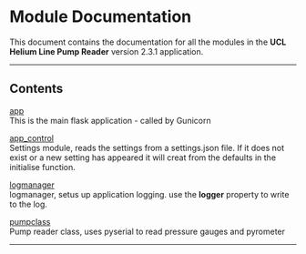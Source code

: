 # Module Documentation


This document contains the documentation for all the modules in the **UCL Helium Line Pump Reader** version 2.3.1 application.

---

## Contents


[app](./app.md)  
This is the main flask application - called by Gunicorn

[app_control](./app_control.md)  
Settings module, reads the settings from a settings.json file. If it does not exist or a new setting
has appeared it will creat from the defaults in the initialise function.

[logmanager](./logmanager.md)  
logmanager, setus up application logging. use the **logger** property to
write to the log.

[pumpclass](./pumpclass.md)  
Pump reader class, uses pyserial to read pressure gauges and pyrometer


---

